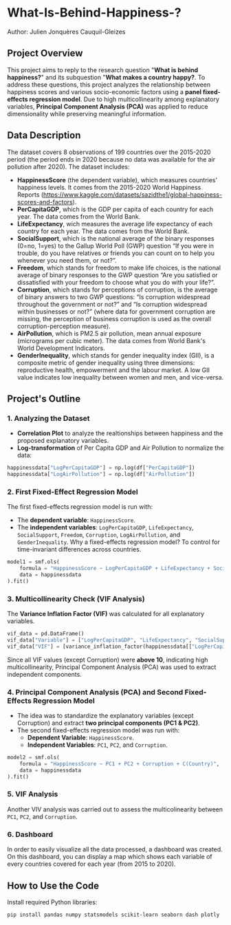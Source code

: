 # What-Is-Behind-Happiness-?
Author: Julien Jonquères Cauquil-Gleizes

## Project Overview
This project aims to reply to the research question "**What is behind happiness?**" and its subquestion "**What makes a country happy?**. To address these questions, this project analyzes the relationship between happiness scores and various socio-economic factors using a **panel fixed-effects regression model**. Due to high multicollinearity among explanatory variables, **Principal Component Analysis (PCA)** was applied to reduce dimensionality while preserving meaningful information.

## Data Description
The dataset covers 8 observations of 199 countries over the 2015-2020 period (the period ends in 2020 because no data was available for the air pollution after 2020).
The dataset includes:
- **HappinessScore** (the dependent variable), which measures countries' happiness levels. It comes from the 2015-2020 World Happiness Reports (<https://www.kaggle.com/datasets/sazidthe1/global-happiness-scores-and-factors>).
- **PerCapitaGDP**, which is the GDP per capita of each country for each year. The data comes from the World Bank.
- **LifeExpectancy**, wich measures the average life expectancy of each country for each year. The data comes from the World Bank.
- **SocialSupport**, which is the national average of the binary responses (0=no, 1=yes) to the Gallup World Poll (GWP) question “If you were in trouble, do you have relatives or friends you can count on to help you whenever you need them, or not?”.
- **Freedom**, which stands for freedom to make life choices, is the national average of binary responses to the GWP question “Are you satisfied or dissatisfied with your freedom to choose what you do with your life?”.
- **Corruption**, which stands for perceptions of corruption, is the average of binary answers to two GWP questions: “Is corruption widespread throughout the government or not?” and “Is corruption widespread within businesses or not?” (where data for government corruption are missing, the perception of business corruption is used as the overall corruption-perception measure).
- **AirPollution**, which is PM2.5 air pollution, mean annual exposure (micrograms per cubic meter). The data comes from World Bank's World Development Indicators.
- **GenderInequality**, which stands for gender inequality index (GII), is a composite metric of gender inequality using three dimensions: reproductive health, empowerment and the labour market. A low GII value indicates low inequality between women and men, and vice-versa.


## Project's Outline
### 1. **Analyzing the Dataset**
- **Correlation Plot** to analyze the realtionships between happiness and the proposed explanatory variables.
- **Log-transformation** of Per Capita GDP and Air Pollution to normalize the data:
```python
happinessdata["LogPerCapitaGDP"] = np.log(df["PerCapitaGDP"])
happinessdata["LogAirPollution"] = np.log(df["AirPollution"])
```

### 2. **First Fixed-Effect Regression Model**
The first fixed-effects regression model is run with:
- The **dependent variable**: `HappinessScore`.
- The **independent variables**: `LogPerCapitaGDP`, `LifeExpectancy`, `SocialSupport`, `Freedom`, `Corruption`, `LogAirPollution`, and `GenderInequality`.
Why a fixed-effects regression model? To control for time-invariant differences across countries.
```python
model1 = smf.ols(
    formula = "HappinessScore ~ LogPerCapitaGDP + LifeExpectancy + SocialSupport + Freedom + Corruption + LogAirPollution + GenderInequality + C(Country)",
    data = happinessdata
).fit()
```

### 3. **Multicollinearity Check (VIF Analysis)**
The **Variance Inflation Factor (VIF)** was calculated for all explanatory variables.
```python
vif_data = pd.DataFrame()
vif_data["Variable"] = ["LogPerCapitaGDP", "LifeExpectancy", "SocialSupport", "Freedom", "Corruption", "LogAirPollution", "GenderInequality"]
vif_data["VIF"] = [variance_inflation_factor(happinessdata[["LogPerCapitaGDP", "LifeExpectancy", "SocialSupport", "Freedom", "Corruption", "LogAirPollution", "GenderInequality"]].values, i) for i in range(len(["LogPerCapitaGDP", "LifeExpectancy", "SocialSupport", "Freedom", "Corruption", "LogAirPollution", "GenderInequality"]))]
```
Since all VIF values (except Corruption) were **above 10**, indicating high multicollinearity, Principal Component Analysis (PCA) was used to extract independent components.

### 4. **Principal Component Analysis (PCA) and Second Fixed-Effects Regression Model**
- The idea was to standardize the explanatory variables (except Corruption) and extract **two principal components (PC1 & PC2)**.
- The second fixed-effects regression model was run with:
  - **Dependent Variable**: `HappinessScore`.
  - **Independent Variables**: `PC1`, `PC2`, and `Corruption`.
```python
model2 = smf.ols(
    formula = "HappinessScore ~ PC1 + PC2 + Corruption + C(Country)",
    data = happinessdata
).fit()
```

### 5. **VIF Analysis**
Another VIV analysis was carried out to assess the multicolinearity between `PC1`, `PC2`, and `Corruption`.

### 6. **Dashboard**
In order to easily visualize all the data processed, a dashboard was created. On this dashboard, you can display a map which shows each variable of every countries covered for each year (from 2015 to 2020).

## How to Use the Code
Install required Python libraries:
```bash
pip install pandas numpy statsmodels scikit-learn seaborn dash plotly
```
